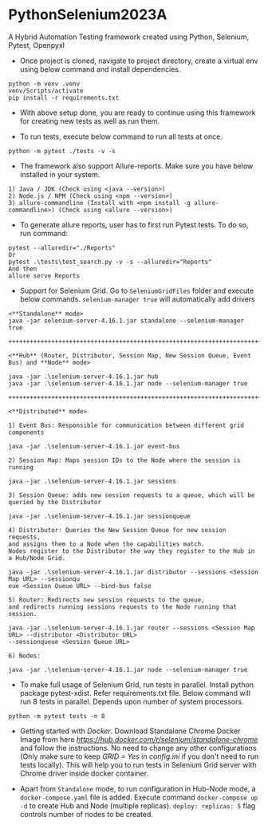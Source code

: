 # PythonSelenium2023A

A Hybrid Automation Testing framework created using Python, Selenium, Pytest, Openpyxl

* Once project is cloned, navigate to project directory, create a virtual env using below command and install
  dependencies.

```
python -m venv .venv
venv/Scripts/activate
pip install -r requirements.txt
```

* With above setup done, you are ready to continue using this framework for creating new tests as well as run them.

* To run tests, execute below command to run all tests at once.

```commandline
python -m pytest ./tests -v -s
```

* The framework also support Allure-reports. Make sure you have below installed in your system.

```
1) Java / JDK (Check using <java --version>)
2) Node.js / NPM (Check using <npm --version>)
3) allure-commandline (Install with <npm install -g allure-commandline>) (Check using <allure --version>)
```

* To generate allure reports, user has to first run Pytest tests. To do so, run command:

```
pytest --alluredir="./Reports"
Or
pytest .\tests\test_search.py -v -s --alluredir="Reports"
And then
allure serve Reports
```

* Support for Selenium Grid. Go to `SeleniumGridFiles` folder and execute below commands. `selenium-manager true` will
  automatically add drivers

```
<**Standalone** mode>
java -jar selenium-server-4.16.1.jar standalone --selenium-manager true

++++++++++++++++++++++++++++++++++++++++++++++++++++++++++++++++++++++++++++++++++++++++++++

<**Hub** (Router, Distributor, Session Map, New Session Queue, Event Bus) and **Node** mode>

java -jar .\selenium-server-4.16.1.jar hub
java -jar .\selenium-server-4.16.1.jar node --selenium-manager true

++++++++++++++++++++++++++++++++++++++++++++++++++++++++++++++++++++++++++++++++++++++++++++

<**Distributed** mode>

1) Event Bus: Responsible for communication between different grid components

java -jar .\selenium-server-4.16.1.jar event-bus

2) Session Map: Maps session IDs to the Node where the session is running

java -jar .\selenium-server-4.16.1.jar sessions

3) Session Queue: adds new session requests to a queue, which will be queried by the Distributor

java -jar .\selenium-server-4.16.1.jar sessionqueue

4) Distributor: Queries the New Session Queue for new session requests,
and assigns them to a Node when the capabilities match.
Nodes register to the Distributor the way they register to the Hub in a Hub/Node Grid.

java -jar .\selenium-server-4.16.1.jar distributor --sessions <Session Map URL> --sessionqu
eue <Session Queue URL> --bind-bus false

5) Router: Redirects new session requests to the queue,
and redirects running sessions requests to the Node running that session.

java -jar .\selenium-server-4.16.1.jar router --sessions <Session Map URL> --distributor <Distributor URL>
--sessionqueue <Session Queue URL>

6) Nodes:

java -jar .\selenium-server-4.16.1.jar node --selenium-manager true
```

* To make full usage of Selenium Grid, run tests in parallel. Install python package pytest-xdist. Refer
  requirements.txt file. Below command will run 8 tests in parallel. Depends upon number of system processors.

```commandline
python -m pytest tests -n 8
```

* Getting started with _Docker_. Download Standalone Chrome Docker Image from
  here _https://hub.docker.com/r/selenium/standalone-chrome_ and follow the instructions. No need to change any other
  configurations (Only make sure to keep _GRID = Yes_ in _config.ini_ if you don't need to run tests locally). This will
  help you to run tests in Selenium Grid server with Chrome driver inside docker container.


* Apart from `Standalone` mode, to run configuration in Hub-Node mode, a `docker-compose.yaml` file is added. Execute
  command `docker-compose up -d` to create Hub and Node (multiple replicas). `deploy: replicas: 5` flag controls number
  of nodes to be created.
